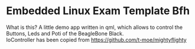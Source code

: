 # Embedded Linux Exam Template Bfh

What is this? A little demo app written in qml, which allows to control the Buttons, Leds and Poti of the BeagleBone Black.  
IoController has been copied from https://github.com/t-moe/mightyflighty
